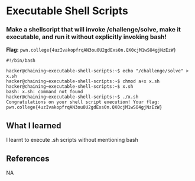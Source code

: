 # Executable Shell Scripts

### Make a shellscript that will invoke /challenge/solve, make it executable, and run it without explicitly invoking bash!

**Flag:** `pwn.college{4uzIvakopfrqAN3ou0U2gdExs0n.QX0cjM1wSO4gjNzEzW}`

```
#!/bin/bash

hacker@chaining~executable-shell-scripts:~$ echo "/challenge/solve" > x.sh
hacker@chaining~executable-shell-scripts:~$ chmod a+x x.sh
hacker@chaining~executable-shell-scripts:~$ x.sh
bash: x.sh: command not found
hacker@chaining~executable-shell-scripts:~$ ./x.sh
Congratulations on your shell script execution! Your flag:
pwn.college{4uzIvakopfrqAN3ou0U2gdExs0n.QX0cjM1wSO4gjNzEzW}
```

## What I learned

I learnt to execute .sh scripts without mentioning bash

## References

NA
